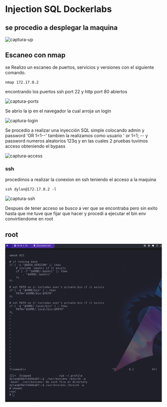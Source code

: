 # Injection SQL Dockerlabs

## se procedio a desplegar la maquina

![captura-up](https://github.com/leonardo2322/injectionsql/tree/main/assets/img/despliegue.png)

## Escaneo con nmap

<p>se Realizo un escaneo de puertos, servicios y versiones con el siguiente comando.</p>

```
nmap 172.17.0.2

```

<p>encontrando los puertos ssh port 22 y http port 80 abiertos</p>

![captura-ports](https://github.com/leonardo2322/injectionsql/tree/main/assets/img/ports.png)

<p>Se abrio la ip en el navegador la cual arroja un login</p>

![captura-login](https://github.com/leonardo2322/injectionsql/tree/main/assets/img/sesion.png)

<p>Se procedio a realizar una inyección SQL simple colocando admin y password 'OR 1=1--' tambien la realizamos como usuario ' or 1=1; -- y password numeros aleatorios 123q y en las cuales 2 pruebas tuvimos acceso obteniendo el bypass</p>

![captura-access](https://github.com/leonardo2322/injectionsql/tree/main/assets/img/sqlinjection.png)

### ssh

<p>procedimos a realizar la conexion en ssh teniendo el acceso a la maquina</p>

```
ssh dylan@172.17.0.2 -l

```

![captura-ssh](https://github.com/leonardo2322/injectionsql/tree/main/assets/img/connectssh.png)

<p>Despues de tener acceso se busco a ver que se encontraba pero sin exito hasta que me tuve que fijar que hacer y procedi a ejecutar el bin env convirtiendome en root</p>

## root

![captura-root](assets/img/root.png)
